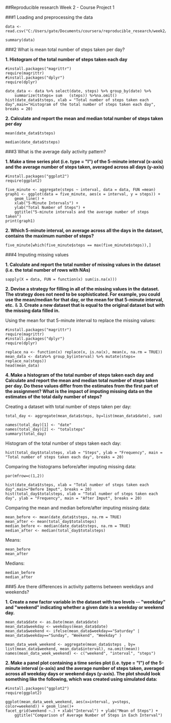 ##Reproducible research Week 2 - Course Project 1

###1 Loading and preprocessing the data
```{r, echo=TRUE, results="hide"} 
data <- read.csv("C:/Users/gate/Documents/coursera/reproducible_research/week2/repdata%2Fdata%2Factivity/activity.csv")
```
```{r, echo=TRUE} 
summary(data)
```
###2 What is mean total number of steps taken per day?

**1. Histogram of the total number of steps taken each day**

```{r, echo=TRUE}
#install.packages("magrittr")
require(magrittr)
#install.packages("dplyr")
require(dplyr)

date_data <- data %>% select(date, steps) %>% group_by(date) %>%
	summarize(tsteps= sum	(steps)) %>%na.omit()
hist(date_data$tsteps, xlab = "Total number of steps taken each day",main="Histogram of the total number of steps taken each day", breaks = 20)
```


**2. Calculate and report the mean and median total number of steps taken per day**

```{r, echo=TRUE}
mean(date_data$tsteps)
```
```{r, echo=TRUE}
median(date_data$tsteps)
```

###3 What is the average daily activity pattern?

**1. Make a time series plot (i.e. type = "l") of the 5-minute interval (x-axis) and the average number of steps taken, averaged across all days (y-axis)**

```{r, echo=TRUE, results="hide"}
#install.packages("ggplot2")
require(ggplot2)
```

```{r, echo=TRUE}
five_minute <- aggregate(steps ~ interval, data = data, FUN =mean)
graph1 <- ggplot(data = five_minute, aes(x = interval, y = steps)) + 
    geom_line() +
    xlab("5-Minute Intervals") + 
    ylab("Total Number of Steps") +
    ggtitle("5-minute intervals and the average number of steps taken")
print(graph1)
```

**2. Which 5-minute interval, on average across all the days in the dataset, contains the maximum number of steps?**

```{r, echo=TRUE}
five_minute[which(five_minute$steps == max(five_minute$steps)),]
```

###4 Imputing missing values

**1. Calculate and report the total number of missing values in the dataset (i.e. the total number of rows with NAs)**

```{r, echo=TRUE}
sapply(X = data, FUN = function(x) sum(is.na(x)))
```

**2. Devise a strategy for filling in all of the missing values in the dataset. The strategy does not need to be sophisticated. For example, you could use the mean/median for that day, or the mean for that 5-minute interval, etc.** & **3. Create a new dataset that is equal to the original dataset but with the missing data filled in.**

Using the mean for that 5-minute interval to replace the missing values:

```{r, echo=TRUE, results="hide"}
#install.packages("magrittr")
require(magrittr)
#install.packages("dplyr")
require(dplyr)
```

```{r, echo=TRUE}
replace_na <- function(x) replace(x, is.na(x), mean(x, na.rm = TRUE))
mean_data <- data%>% group_by(interval) %>% mutate(steps= replace_na(steps))
head(mean_data)
```

**4. Make a histogram of the total number of steps taken each day and Calculate and report the mean and median total number of steps taken per day. Do these values differ from the estimates from the first part of the assignment? What is the impact of imputing missing data on the estimates of the total daily number of steps?**

Creating a dataset with total number of steps taken per day:

```{r, echo=TRUE}
total_day <- aggregate(mean_data$steps, by=list(mean_data$date), sum)

names(total_day)[1] <- "date"
names(total_day)[2] <- "totalsteps"
summary(total_day)
```
Histogram of the total number of steps taken each day:

```{r, echo=TRUE}
hist(total_day$totalsteps, xlab = "Steps", ylab = "Frequency", main = "Total number of steps taken each day", breaks = 20)

```


Comparing the histograms before/after imputing missing data:


```{r, echo=TRUE}
par(mfrow=c(1,2))

hist(date_data$tsteps, xlab = "Total number of steps taken each day",main="Before Imput", breaks = 20)
hist(total_day$totalsteps, xlab = "Total number of steps taken each day", ylab = "Frequency", main = "After Imput", breaks = 20)
```


Comparing the mean and median before/after imputing missing data:


```{r, echo=TRUE}
mean_before <- mean(date_data$tsteps, na.rm = TRUE)
mean_after <- mean(total_day$totalsteps)
median_before <- median(date_data$tsteps, na.rm = TRUE)
median_after <- median(total_day$totalsteps)
```
Means:

```{r, echo=TRUE}
mean_before
mean_after
```
Medians:

```{r, echo=TRUE}
median_before
median_after
```
###5 Are there differences in activity patterns between weekdays and weekends?

**1. Create a new factor variable in the dataset with two levels -- "weekday" and "weekend" indicating whether a given date is a weekday or weekend day.**

```{r, echo=TRUE}
mean_data$date <- as.Date(mean_data$date)
mean_data$weekday <- weekdays(mean_data$date)
mean_data$weekend <- ifelse(mean_data$weekday=="Saturday" | mean_data$weekday=="Sunday", "Weekend", "Weekday" )

mean_data_week_weekend <- aggregate(mean_data$steps , by= list(mean_data$weekend, mean_data$interval), na.omit(mean))
names(mean_data_week_weekend) <- c("weekend", "interval", "steps")
```

**2. Make a panel plot containing a time series plot (i.e. type = "l") of the 5-minute interval (x-axis) and the average number of steps taken, averaged across all weekday days or weekend days (y-axis). The plot should look something like the following, which was created using simulated data:**

```{r, echo=TRUE, results="hide"}
#install.packages("ggplot2")
require(ggplot2)
```

```{r, echo=TRUE}
ggplot(mean_data_week_weekend, aes(x=interval, y=steps, color=weekend)) + geom_line()+
facet_grid(weekend ~.) + xlab("Interval") + ylab("Mean of Steps") +
    ggtitle("Comparison of Average Number of Steps in Each Interval")
```
